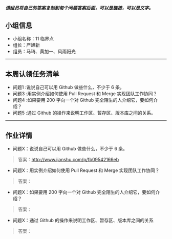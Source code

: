 
##### 请组员将自己的答案复制到每个问题答案后面，可以是链接，可以是文字。

## 小组信息
- 小组名称：11 临界点
- 组长：严旭新
- 组员：马琦、黄加一、风雨阳光

----
## 本周认领任务清单
- 问题1 :说说自己可以用 Github 做些什么，不少于 6 条。
- 问题3 :用实例介绍如何使用 Pull Request 和 Merge 实现团队工作协同？
- 问题4 :如果要用 200 字向一个对 Github 完全陌生的人介绍它，要如何介绍？
- 问题5 :通过 Github 的操作来说明工作区、暂存区、版本库之间的关系。

------
## 作业详情
- 问题X：说说自己可以用 Github 做些什么，不少于 6 条。
> 答案：http://www.jianshu.com/p/fb09542166eb

- 问题X：用实例介绍如何使用 Pull Request 和 Merge 实现团队工作协同？
> 答案：

- 问题X：如果要用 200 字向一个对 Github 完全陌生的人介绍它，要如何介绍？
> 答案：

- 问题X：通过 Github 的操作来说明工作区、暂存区、版本库之间的关系
> 答案：
